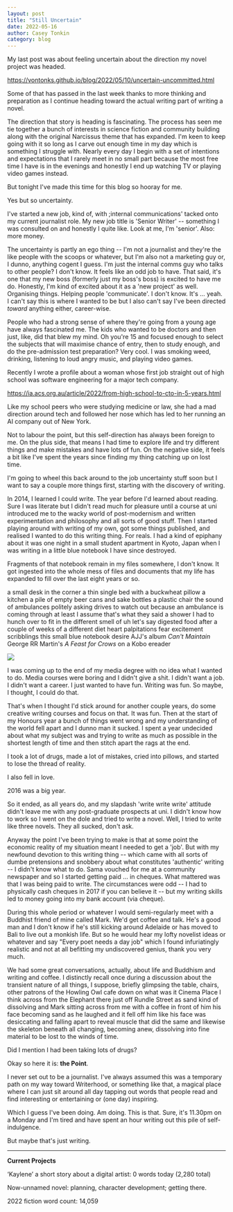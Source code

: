 ```yaml
---
layout: post
title: "Still Uncertain"
date: 2022-05-16
author: Casey Tonkin
category: blog
---
```

My last post was about feeling uncertain about the direction my novel project was headed.

<a href = 'https://vontonks.github.io/blog/2022/05/10/uncertain-uncommitted.html'>https://vontonks.github.io/blog/2022/05/10/uncertain-uncommitted.html</a>

Some of that has passed in the last week thanks to more thinking and preparation as I continue heading toward the actual writing part of writing a novel.

The direction that story is heading is fascinating. The process has seen me tie together a bunch of interests in science fiction and community building along with the 
original Narcissus theme that has expanded. I'm keen to keep going with it so long as I carve out enough time in my day which is something I struggle with. Nearly every 
day I begin with a set of intentions and expectations that I rarely meet in no small part because the most free time I have is in the evenings and honestly I end up watching TV or 
playing video games instead.

But tonight I've made this time for this blog so hooray for me.

Yes but so uncertainty.

I've started a new job, kind of, with ;internal communications' tacked onto my current journalist role. My new job title is 'Senior Writer' -- something I was consulted on and 
honestly I quite like. Look at me, I'm 'senior'. Also: more money.

The uncertainty is partly an ego thing -- I'm not a journalist and they're the like people with the scoops or whatever, but I'm also not a marketing guy or, I dunno, anything 
cogent I guess. I'm just the internal comms guy who talks to other people? I don't know. It feels like an odd job to have. That said, it's one that my new boss (formerly just my boss's boss) 
is excited to have me do. Honestly, I'm kind of excited about it as a 'new project' as well. Organising things. Helping people 'communicate'. I don't know. It's ... yeah. 
I can't say this is where I wanted to be but I also can't say I've been directed <em>toward</em> anything either, career-wise.

People who had a strong sense of where they're going from a young age have always fascinated me. The kids who wanted to be doctors and then just, like, did that blew my mind. 
Oh you're 15 and focused enough to select the subjects that will maximise chance of entry, then to study enough, and do the pre-admission test preparation? Very cool. 
I was smoking weed, drinking, listening to loud angry music, and playing video games.

Recently I wrote a profile about a woman whose first job straight out of high school was software engineering for a major tech company.

<a href = 'https://ia.acs.org.au/article/2022/from-high-school-to-cto-in-5-years.html'>https://ia.acs.org.au/article/2022/from-high-school-to-cto-in-5-years.html</a>

Like my school peers who were studying medicine or law, she had a mad direction around tech and followed her nose which has led to her running an AI company out of New York. 

Not to labour the point, but this self-direction has always been foreign to me. On the plus side, that means I had time to explore life and try different things and make 
mistakes and have lots of fun. On the negative side, it feels a bit like I've spent the years since finding my thing catching up on lost time.

I'm going to wheel this back around to the job uncertainty stuff soon but I want to say a couple more things first, starting with the discovery of writing.

In 2014, I learned I could write. The year before I'd learned about reading. Sure I was literate but I didn't read much for pleasure until a course at uni introduced me to 
the wacky world of post-modernism and written experimentation and philosophy and all sorts of good stuff. Then I started playing around with writing of my own, got some things 
published, and realised I wanted to do this writing thing. For reals. I had a kind of epiphany about it was one night in a small student apartment in Kyoto, Japan when I was 
writing in a little blue notebook I have since destroyed.

Fragments of that notebook remain in my files somewhere, I don't know. It got ingested into the whole mess of files and documents that my life has expanded to fill over the last 
eight years or so.

a small desk in the corner a thin single bed with a buckwheat pillow a kitchen a pile of empty beer cans and sake bottles a plastic chair the sound of ambulances politely asking 
drives to watch out because an ambulance is coming through at least I assume that's what they said a shower I had to hunch over to fit in the different smell of uh let's 
say digested food after a couple of weeks of a different diet heart palpitations fear excitement scribblings this small blue notebook desire AJJ's album <em>Can't Maintain</em> 
George RR Martin's <em>A Feast for Crows</em> on a Kobo ereader

<img src='https://upload.wikimedia.org/wikipedia/en/c/c3/Cant_Maintain.jpg'>

I was coming up to the end of my media degree with no idea what I wanted to do. Media courses were boring and I didn't give a shit. 
I didn't want a job. I didn't want a career. I just wanted to have fun. Writing was fun. So maybe, I thought, I could do that.

That's when I thought I'd stick around for another couple years, do some creative writing courses and focus on that. It was fun. Then at the start of my Honours year a bunch of things went wrong and 
my understanding of the world fell apart and I dunno man it sucked. I spent a year undecided about what my subject was and trying to write as much as possible in the shortest 
length of time and then stitch apart the rags at the end. 

I took a lot of drugs, made a lot of mistakes, cried into pillows, and started to lose the thread of reality.

I also fell in love. 

2016 was a big year.

So it ended, as all years do, and my slapdash 'write write write' attitude didn't leave me with any post-graduate prospects at uni. I didn't know how to work so I went 
on the dole and tried to write a novel. Well, I tried to write like three novels. They all sucked, don't ask.

Anyway the point I've been trying to make is that at some point the economic reality of my situation meant I needed to get a 'job'. But with my newfound devotion to this writing 
thing -- which came with all sorts of dumbe pretensions and snobbery about what constitutes 'authentic' writing -- I didn't know what to do. Sama vouched for me at 
a community newspaper and so I started getting paid ... in cheques. What mattered was that I was being paid to write. The circumstances were odd -- I had to physically cash 
cheques in 2017 if you can believe it -- but my writing skills led to money going into my bank account (via cheque).

During this whole period or whatever I would semi-regularly meet with a Buddhist friend of mine called Mark. We'd get coffee and talk. He's a good man and I don't know if he's 
still kicking around Adelaide or has moved to Bali to live out a monkish life. But so he would hear my lofty novelist ideas or whatever and say "Every poet needs a day job" 
which I found infuriatingly realistic and not at all befitting my undiscovered genius, thank you very much.

We had some great conversations, actually, about life and Buddhism and writing and coffee. I distinctly recall once during a discussion about the transient nature of 
all things, I suppose, briefly glimpsing the table, chairs, other patrons of the Howling Owl cafe down on what was it Cinema Place I think across from the Elephant there 
just off Rundle Street as sand kind of dissolving and Mark sitting across from me with a coffee in front of him his face becoming sand as he laughed and it fell off him 
like his face was desiccating and falling apart to reveal muscle that did the same and likewise the skeleton beneath all changing, becoming anew, dissolving into fine material 
to be lost to the winds of time.

Did I mention I had been taking lots of drugs?

Okay so here it is: <strong>the Point</strong>.

I never set out to be a journalist. I've always assumed this was a temporary path on my way toward Writerhood, or something like that, a magical place where I can just 
sit around all day tapping out words that people read and find interesting or entertaining or (one day) inspiring.

Which I guess I've been doing. Am doing. This is that. Sure, it's 11.30pm on a Monday and I'm tired and have spent an hour writing out this pile of self-indulgence.

But maybe that's just writing.

_________

<strong>Current Projects</strong>

‘Kaylene’ a short story about a digital artist: 0 words today (2,280 total)

Now-unnamed novel: planning, character development; getting there.

2022 fiction word count: 14,059
